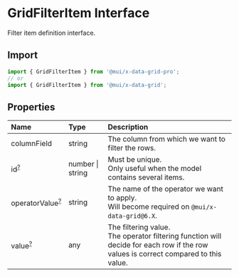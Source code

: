 # GridFilterItem Interface

<p class="description">Filter item definition interface.</p>

## Import

```js
import { GridFilterItem } from '@mui/x-data-grid-pro';
// or
import { GridFilterItem } from '@mui/x-data-grid';
```

## Properties

| Name                                                                                            | Type                                            | Description                                                                                                                             |
| :---------------------------------------------------------------------------------------------- | :---------------------------------------------- | :-------------------------------------------------------------------------------------------------------------------------------------- |
| <span class="prop-name">columnField</span>                                                      | <span class="prop-type">string</span>           | The column from which we want to filter the rows.                                                                                       |
| <span class="prop-name optional">id<sup><abbr title="optional">?</abbr></sup></span>            | <span class="prop-type">number \| string</span> | Must be unique.<br />Only useful when the model contains several items.                                                                 |
| <span class="prop-name optional">operatorValue<sup><abbr title="optional">?</abbr></sup></span> | <span class="prop-type">string</span>           | The name of the operator we want to apply.<br />Will become required on `@mui/x-data-grid@6.X`.                                         |
| <span class="prop-name optional">value<sup><abbr title="optional">?</abbr></sup></span>         | <span class="prop-type">any</span>              | The filtering value.<br />The operator filtering function will decide for each row if the row values is correct compared to this value. |
